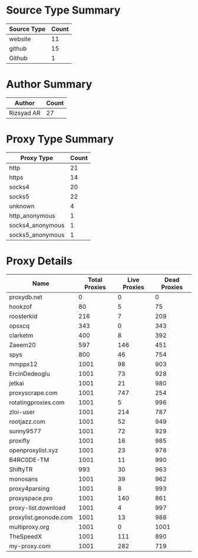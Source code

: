# Source Type Summary

| Source Type | Count |
|-------------|-------|
| website | 11 |
| github | 15 |
| Github | 1 |


# Author Summary

| Author | Count |
|--------|-------|
| Rizsyad AR | 27 |


# Proxy Type Summary

| Proxy Type | Count |
|------------|-------|
| http | 21 |
| https | 14 |
| socks4 | 20 |
| socks5 | 22 |
| unknown | 4 |
| http_anonymous | 1 |
| socks4_anonymous | 1 |
| socks5_anonymous | 1 |


# Proxy Details

| Name | Total Proxies | Live Proxies | Dead Proxies |
|------|---------------|--------------|---------------|
| proxydb.net | 0 | 0 | 0 |
| hookzof | 80 | 5 | 75 |
| roosterkid | 216 | 7 | 209 |
| opsxcq | 343 | 0 | 343 |
| clarketm | 400 | 8 | 392 |
| Zaeem20 | 597 | 146 | 451 |
| spys | 800 | 46 | 754 |
| mmppx12 | 1001 | 98 | 903 |
| ErcinDedeoglu | 1001 | 73 | 928 |
| jetkai | 1001 | 21 | 980 |
| proxyscrape.com | 1001 | 747 | 254 |
| rotatingproxies.com | 1001 | 5 | 996 |
| zloi-user | 1001 | 214 | 787 |
| rootjazz.com | 1001 | 52 | 949 |
| sunny9577 | 1001 | 72 | 929 |
| proxifly | 1001 | 16 | 985 |
| openproxylist.xyz | 1001 | 23 | 978 |
| B4RC0DE-TM | 1001 | 11 | 990 |
| ShiftyTR | 993 | 30 | 963 |
| monosans | 1001 | 39 | 962 |
| proxy4parsing | 1001 | 8 | 993 |
| proxyspace.pro | 1001 | 140 | 861 |
| proxy-list.download | 1001 | 4 | 997 |
| proxylist.geonode.com | 1001 | 13 | 988 |
| multiproxy.org | 1001 | 0 | 1001 |
| TheSpeedX | 1001 | 111 | 890 |
| my-proxy.com | 1001 | 282 | 719 |
